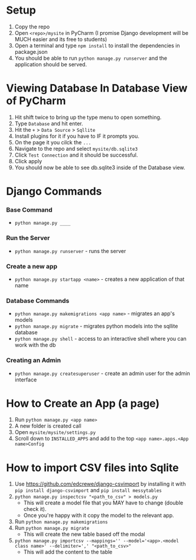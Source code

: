 # Setup 
1. Copy the repo
2. Open `<repo>/mysite` in PyCharm (I promise Django development will be MUCH easier and its free to students)
3. Open a terminal and type `npm install` to install the dependencies in package.json
4. You should be able to run `python manage.py runserver` and the application should be served.

# Viewing Database In Database View of PyCharm
1. Hit shift twice to bring up the type menu to open something.
2. Type `Database` and hit enter.
3. Hit the `+` > `Data Source` > `Sqllite`
4. Install plugins for it if you have to IF it prompts you.
5. On the page it you cilck the `...`
6. Navigate to the repo and select `mysite/db.sqlite3`
7. Click `Test Connection` and it should be successful.
8. Click apply
9. You should now be able to see db.sqlite3 inside of the Database view.
  
# Django Commands
### Base Command
* `python manage.py ____`

### Run the Server
* `python manage.py runserver` - runs the server

### Create a new app
* `python manage.py startapp <name>` - creates a new application of that name

### Database Commands
* `python manage.py makemigrations <app name>` - migrates an app's models
* `python manage.py migrate`   - migrates python models into the sqllite database
* `python manage.py shell` - access to an interactive shell where you can work with the db

### Creating an Admin
* `python manage.py createsuperuser` - create an admin user for the admin interface


# How to Create an App (a page)
1. Run `python manage.py <app name>`
2. A new folder is created call <app name>
3. Open `mysite/mysite/settings.py`
4. Scroll down to `INSTALLED_APPS` and add to the top `<app name>.apps.<App name>Config`
 
 # How to import CSV files into Sqlite
1. Use https://github.com/edcrewe/django-csvimport by installing it with `pip install django-csvimport` and `pip install messytables`
2. `python manage.py inspectcsv "<path_to_csv" > models.py`
    - This will create a model file that you MAY have to change (double check it).
    - Once you're happy with it copy the model to the relevant app.
3. Run `python manage.py makemigrations`
4. Run `python manage.py migrate` 
    - This will create the new table based off the modal 
4. `python manage.py importcsv --mappings='' --model='<app>.<model class name>' --delimiter=',' "<path_to_csv>"`
    - This will add the content to the table
